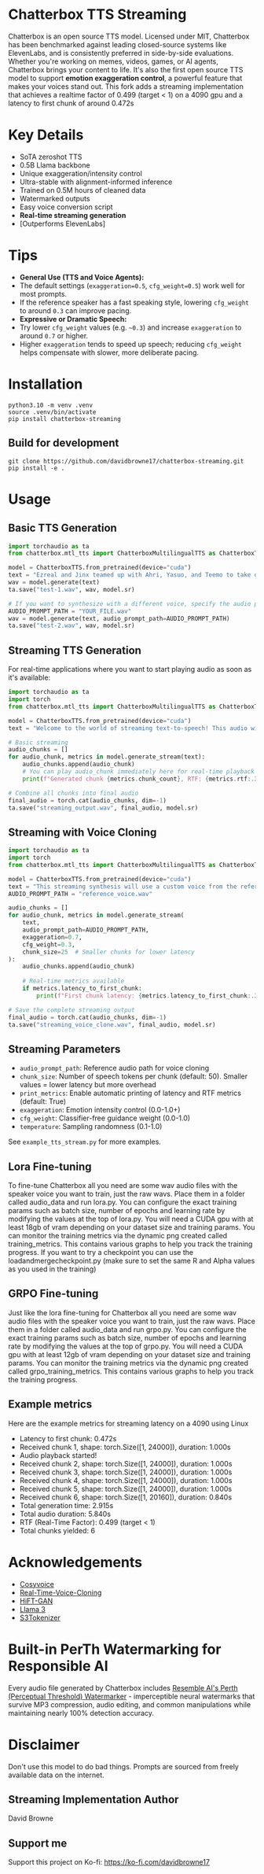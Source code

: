 # Chatterbox TTS Streaming
Chatterbox is an open source TTS model. Licensed under MIT, Chatterbox has been benchmarked against leading closed-source systems like ElevenLabs, and is consistently preferred in side-by-side evaluations.
Whether you're working on memes, videos, games, or AI agents, Chatterbox brings your content to life. It's also the first open source TTS model to support **emotion exaggeration control**, a powerful feature that makes your voices stand out. This fork adds a streaming implementation that achieves a realtime factor of 0.499 (target < 1) on a 4090 gpu and a latency to first chunk of around 0.472s

# Key Details
- SoTA zeroshot TTS
- 0.5B Llama backbone
- Unique exaggeration/intensity control
- Ultra-stable with alignment-informed inference
- Trained on 0.5M hours of cleaned data
- Watermarked outputs
- Easy voice conversion script
- **Real-time streaming generation**
- [Outperforms ElevenLabs]

# Tips
- **General Use (TTS and Voice Agents):**
- The default settings (`exaggeration=0.5`, `cfg_weight=0.5`) work well for most prompts.
- If the reference speaker has a fast speaking style, lowering `cfg_weight` to around `0.3` can improve pacing.
- **Expressive or Dramatic Speech:**
- Try lower `cfg_weight` values (e.g. `~0.3`) and increase `exaggeration` to around `0.7` or higher.
- Higher `exaggeration` tends to speed up speech; reducing `cfg_weight` helps compensate with slower, more deliberate pacing.

# Installation
```
python3.10 -m venv .venv
source .venv/bin/activate
pip install chatterbox-streaming
```

## Build for development
```
git clone https://github.com/davidbrowne17/chatterbox-streaming.git
pip install -e .
```

# Usage

## Basic TTS Generation
```python
import torchaudio as ta
from chatterbox.mtl_tts import ChatterboxMultilingualTTS as ChatterboxTTS

model = ChatterboxTTS.from_pretrained(device="cuda")
text = "Ezreal and Jinx teamed up with Ahri, Yasuo, and Teemo to take down the enemy's Nexus in an epic late-game pentakill."
wav = model.generate(text)
ta.save("test-1.wav", wav, model.sr)

# If you want to synthesize with a different voice, specify the audio prompt
AUDIO_PROMPT_PATH = "YOUR_FILE.wav"
wav = model.generate(text, audio_prompt_path=AUDIO_PROMPT_PATH)
ta.save("test-2.wav", wav, model.sr)
```

## Streaming TTS Generation
For real-time applications where you want to start playing audio as soon as it's available:

```python
import torchaudio as ta
import torch
from chatterbox.mtl_tts import ChatterboxMultilingualTTS as ChatterboxTTS

model = ChatterboxTTS.from_pretrained(device="cuda")
text = "Welcome to the world of streaming text-to-speech! This audio will be generated and played in real-time chunks."

# Basic streaming
audio_chunks = []
for audio_chunk, metrics in model.generate_stream(text):
    audio_chunks.append(audio_chunk)
    # You can play audio_chunk immediately here for real-time playback
    print(f"Generated chunk {metrics.chunk_count}, RTF: {metrics.rtf:.3f}" if metrics.rtf else f"Chunk {metrics.chunk_count}")

# Combine all chunks into final audio
final_audio = torch.cat(audio_chunks, dim=-1)
ta.save("streaming_output.wav", final_audio, model.sr)
```

## Streaming with Voice Cloning
```python
import torchaudio as ta
import torch
from chatterbox.mtl_tts import ChatterboxMultilingualTTS as ChatterboxTTS

model = ChatterboxTTS.from_pretrained(device="cuda")
text = "This streaming synthesis will use a custom voice from the reference audio file."
AUDIO_PROMPT_PATH = "reference_voice.wav"

audio_chunks = []
for audio_chunk, metrics in model.generate_stream(
    text, 
    audio_prompt_path=AUDIO_PROMPT_PATH,
    exaggeration=0.7,
    cfg_weight=0.3,
    chunk_size=25  # Smaller chunks for lower latency
):
    audio_chunks.append(audio_chunk)
    
    # Real-time metrics available
    if metrics.latency_to_first_chunk:
        print(f"First chunk latency: {metrics.latency_to_first_chunk:.3f}s")

# Save the complete streaming output
final_audio = torch.cat(audio_chunks, dim=-1)
ta.save("streaming_voice_clone.wav", final_audio, model.sr)
```

## Streaming Parameters
- `audio_prompt_path`: Reference audio path for voice cloning
- `chunk_size`: Number of speech tokens per chunk (default: 50). Smaller values = lower latency but more overhead
- `print_metrics`: Enable automatic printing of latency and RTF metrics (default: True)
- `exaggeration`: Emotion intensity control (0.0-1.0+)
- `cfg_weight`: Classifier-free guidance weight (0.0-1.0)
- `temperature`: Sampling randomness (0.1-1.0)

See `example_tts_stream.py` for more examples.

## Lora Fine-tuning
To fine-tune Chatterbox all you need are some wav audio files with the speaker voice you want to train, just the raw wavs. Place them in a folder called audio_data and run lora.py. You can configure the exact training params such as batch size, number of epochs and learning rate by modifying the values at the top of lora.py. You will need a CUDA gpu with at least 18gb of vram depending on your dataset size and training params. You can monitor the training metrics via the dynamic png created called training_metrics. This contains various graphs to help you track the training progress. If you want to try a checkpoint you can use the loadandmergecheckpoint.py (make sure to set the same R and Alpha values as you used in the training)

## GRPO Fine-tuning
Just like the lora fine-tuning for Chatterbox all you need are some wav audio files with the speaker voice you want to train, just the raw wavs. Place them in a folder called audio_data and run grpo.py. You can configure the exact training params such as batch size, number of epochs and learning rate by modifying the values at the top of grpo.py. You will need a CUDA gpu with at least 12gb of vram depending on your dataset size and training params. You can monitor the training metrics via the dynamic png created called grpo_training_metrics. This contains various graphs to help you track the training progress.

## Example metrics
Here are the example metrics for streaming latency on a 4090 using Linux
- Latency to first chunk: 0.472s
- Received chunk 1, shape: torch.Size([1, 24000]), duration: 1.000s
- Audio playback started!
- Received chunk 2, shape: torch.Size([1, 24000]), duration: 1.000s
- Received chunk 3, shape: torch.Size([1, 24000]), duration: 1.000s
- Received chunk 4, shape: torch.Size([1, 24000]), duration: 1.000s
- Received chunk 5, shape: torch.Size([1, 24000]), duration: 1.000s
- Received chunk 6, shape: torch.Size([1, 20160]), duration: 0.840s
- Total generation time: 2.915s
- Total audio duration: 5.840s
- RTF (Real-Time Factor): 0.499 (target < 1)
- Total chunks yielded: 6

# Acknowledgements
- [Cosyvoice](https://github.com/FunAudioLLM/CosyVoice)
- [Real-Time-Voice-Cloning](https://github.com/CorentinJ/Real-Time-Voice-Cloning)
- [HiFT-GAN](https://github.com/yl4579/HiFTNet)
- [Llama 3](https://github.com/meta-llama/llama3)
- [S3Tokenizer](https://github.com/xingchensong/S3Tokenizer)

# Built-in PerTh Watermarking for Responsible AI
Every audio file generated by Chatterbox includes [Resemble AI's Perth (Perceptual Threshold) Watermarker](https://github.com/resemble-ai/perth) - imperceptible neural watermarks that survive MP3 compression, audio editing, and common manipulations while maintaining nearly 100% detection accuracy.

# Disclaimer
Don't use this model to do bad things. Prompts are sourced from freely available data on the internet.

## Streaming Implementation Author
David Browne

## Support me
Support this project on Ko-fi: https://ko-fi.com/davidbrowne17
